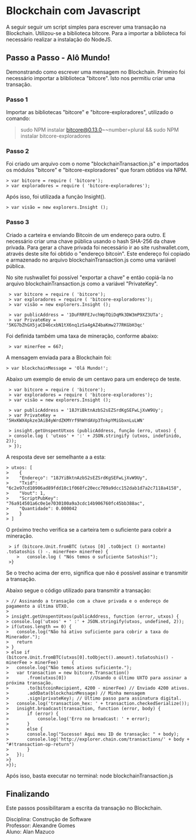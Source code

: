 # Blockchain com Javascript

A seguir seguir um script simples para escrever uma transação na Blockchain. Utilizou-se a biblioteca bitcore.
Para a importar a biblioteca foi necessário realizar a instalação do NodeJS.

## Passo a Passo - Alô Mundo!
Demonstrando como escrever uma mensagem no Blockchain.
Primeiro foi necessário importar a bliblioteca "bitcore". Isto nos permitiu criar uma transação.

### Passo 1
Importar as bibliotecas "bitcore" e "bitcore-exploradores", utilizado o comando:

> sudo NPM instalar bitcore@0.13.0~~number=plural && sudo NPM instalar bitcore-exploradores

### Passo 2
Foi criado um arquivo com o nome "blockchainTransaction.js" e importados os módulos "bitcore" e "bitcore-exploradores"
que foram obtidos via NPM.

```
> var bitcore = require ( 'bitcore');
> var exploradores = require ( 'bitcore-exploradores');
```

Após isso, foi utilizada a função Insight().

```
> var visão = new explorers.Insight ();
```
### Passo 3
Criado a carteira e enviando Bitcoin de um endereço para outro. 
E necessário criar uma chave pública usando o hash SHA-256 da chave privada.
Para gerar a chave privada foi necessário ir ao site rushwallet.com, através deste site foi obtido o "endereço bitcoin". 
Este endereço foi copiado e armazenado no arquivo blockchainTransaction.js como uma variável pública.

No site rushwallet foi possível "exportar a chave" e então copiá-la no arquivo blockchainTransaction.js como a variável "PrivateKey".

```
 > var bitcore = require ( 'bitcore');
 > var exploradores = require ( 'bitcore-exploradores');
 > var visão = new explorers.Insight ();

 > var publicAddress = '1DuFRRFEJvchWpTQiDqMk3DW3mP9XZ3UTa';
 > var PrivateKey = '5KG7bZhGX5jaCD46cxbN1tX6nq1zSa4gAZ4baKmw277RKGbH3qc'
```

 Foi definida também uma taxa de mineração, conforme abaixo:

``` 
 > var minerFee = 667;
```

 A mensagem enviada para a Blockchain foi:
``` 
> var blockchainMessage = 'Olá Mundo!';
```
Abaixo um exemplo de envio de um centavo para um endereço de teste.
```
 > var bitcore = require ( 'bitcore');
 > var exploradores = require ( 'bitcore-exploradores');
 > var visão = new explorers.Insight ();

 > var publicAddress = '18JYiBktnAzbS2sEZSrdKgSEFwLjXvW9Uy';
 > var PrivateKey = '5HxKWX4pkze3AiB4yWrdZKMYrf9hWYdAVp3TnkpYMiGbxnLuLWN'

 > insight.getUnspentUtxos (publicAddress, função (erro, utxos) {
 > console.log ( 'utxos' + ':' + JSON.stringify (utxos, indefinido, 2));
 > });
 ```
 A resposta deve ser semelhante a a esta:
 ```
> utxos: [
>	 {
>	 "Endereço": "18JYiBktnAzbS2sEZSrdKgSEFwLjXvW9Uy",
>	 "Txid": "6c2e97cd10906ad89fdd10c1f068fc20ecc709a9dcc152dab1d7a2c7118a4158",
>	 "Vout": 1,
>	 "ScriptPubKey": "76a914501a6c0e1e7030100a9a3cdc14b906760fc45bb388ac",
>	 "Quantidade": 0.000042
>	 }
> ]  
```
O próximo trecho verifica se a carteira tem o suficiente para cobrir a mineração.
```
 > if (bitcore.Unit.fromBTC (utxos [0] .toObject () montante) .toSatoshis () -. minerFee> minerFee) {
	>   console.log ( "Nós temos o suficiente Satoshis!");
 >}
```
Se o trecho acima der erro, significa que não é possível assinar e transmitir a transação.

Abaixo segue o código utilizado para transmitir a transação:
```
> // Assinando a transação com a chave privada e o endereço de pagamento a última UTXO.
>
> insight.getUnspentUtxos(publicAddress, function (error, utxos) {
> console.log('utxos' + ' :' + JSON.stringify(utxos, undefined, 2));
> if(utxos.length == 0) {
> 	console.log("Não há ativo suficiente para cobrir a taxa do Minerador.");
> 	return
> }
> else if (bitcore.Unit.fromBTC(utxos[0].toObject().amount).toSatoshis() - minerFee > minerFee)     {
>	console.log("Não temos ativos suficiente.");
>	var transaction = new bitcore.Transaction()
>		.from(utxos[0]) 		//Usando o último UXTO para assinar a próxima transação.
>		.to(bitcoinRecipient, 4200 - minerFee) // Enviado 4200 ativos.
>		.addData(blockchainMessage) // Minha mensagem
>		.sign(privateKey); // Último passo para assinatura digital.
>	console.log('transaction_hex: ' + transaction.checkedSerialize());
>	insight.broadcast(transaction, function (error, body) {
>		if (error) {
>			console.log('Erro no broadcast: ' + error);
>		}
>		else {
>		console.log("Sucesso! Aqui meu ID de transação: " + body);
>		console.log('http://explorer.chain.com/transactions/' + body + "#!transaction-op-return")
>		}
>	});
>}
>});
```

Após isso, basta executar no terminal:
node blockchainTransaction.js

## Finalizando 
Este passos possibilitaram a escrita da transação no Blockchain. <br />

Disciplina: Construção de Software <br />
Professor: Alexandre Gomes <br />
Aluno: Alan Mazuco 
